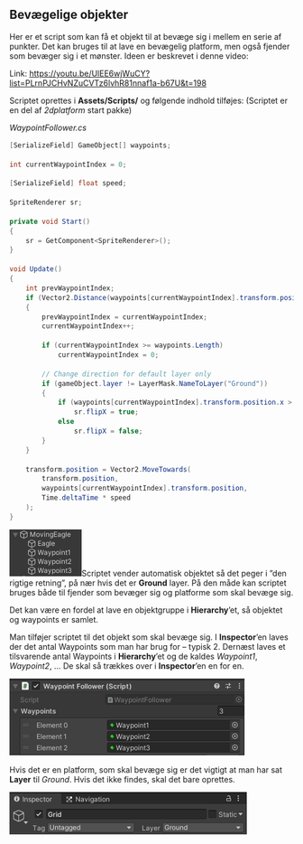 ## Bevægelige objekter

Her er et script som kan få et objekt til at bevæge sig i mellem en
serie af punkter. Det kan bruges til at lave en bevægelig platform, men
også fjender som bevæger sig i et mønster. Ideen er beskrevet i denne
video:

Link:
<https://youtu.be/UlEE6wjWuCY?list=PLrnPJCHvNZuCVTz6lvhR81nnaf1a-b67U&t=198>

Scriptet oprettes i **Assets/Scripts/** og følgende indhold tilføjes:
(Scriptet er en del af *2dplatform* start pakke)

*WaypointFollower.cs*
```csharp
[SerializeField] GameObject[] waypoints;

int currentWaypointIndex = 0;

[SerializeField] float speed;

SpriteRenderer sr;

private void Start()
{
    sr = GetComponent<SpriteRenderer>();
}

void Update()
{
    int prevWaypointIndex;
    if (Vector2.Distance(waypoints[currentWaypointIndex].transform.position, transform.position) < 0.1f)
    {
        prevWaypointIndex = currentWaypointIndex;
        currentWaypointIndex++;

        if (currentWaypointIndex >= waypoints.Length)
            currentWaypointIndex = 0;

        // Change direction for default layer only
        if (gameObject.layer != LayerMask.NameToLayer("Ground"))
        {
            if (waypoints[currentWaypointIndex].transform.position.x > waypoints[prevWaypointIndex].transform.position.x)
                sr.flipX = true;
            else
                sr.flipX = false;
        }
    }

    transform.position = Vector2.MoveTowards(
        transform.position,
        waypoints[currentWaypointIndex].transform.position,
        Time.deltaTime * speed
    );
}
```

<img src="../media/image64.png"
style="width:1.33333in;height:0.86458in" />Scriptet vender automatisk
objektet så det peger i ”den rigtige retning”, på nær hvis det er
**Ground** layer. På den måde kan scriptet bruges både til fjender som
bevæger sig og platforme som skal bevæge sig.

Det kan være en fordel at lave en objektgruppe i **Hierarchy**’et, så
objektet og waypoints er samlet.

Man tilføjer scriptet til det objekt som skal bevæge sig. I
**Inspector**’en laves der det antal Waypoints som man har brug for –
typisk 2. Dernæst laves et tilsvarende antal Waypoints i
**Hierarchy**’et og de kaldes *Waypoint1*, *Waypoint2*, … De skal så
trækkes over i **Inspector**’en en for en.

<img src="../media/image65.png"
style="width:4.34444in;height:1.41667in" />

Hvis det er en platform, som skal bevæge sig er det vigtigt at man har
sat **Layer** til *Ground*. Hvis det ikke findes, skal det bare
oprettes.

<img src="../media/image66.png"
style="width:4.38611in;height:0.78125in" />
